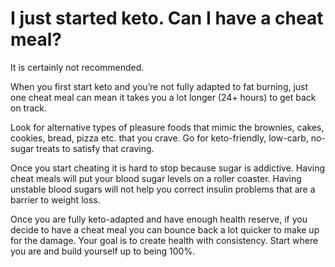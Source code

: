 # I just started keto. Can I have a cheat meal?

It is certainly not recommended.

When you first start keto and you’re not fully adapted to fat burning, just one cheat meal can mean it takes you a lot longer (24+ hours) to get back on track.

Look for alternative types of pleasure foods that mimic the brownies, cakes, cookies, bread, pizza etc. that you crave. Go for keto-friendly, low-carb, no-sugar treats to satisfy that craving.

Once you start cheating it is hard to stop because sugar is addictive. Having cheat meals will put your blood sugar levels on a roller coaster. Having unstable blood sugars will not help you correct insulin problems that are a barrier to weight loss.

Once you are fully keto-adapted and have enough health reserve, if you decide to have a cheat meal you can bounce back a lot quicker to make up for the damage. Your goal is to create health with consistency. Start where you are and build yourself up to being 100%.